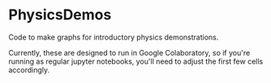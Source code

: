 # PhysicsDemos
Code to make graphs for introductory physics demonstrations.

Currently, these are designed to run in Google Colaboratory, so if you're running as regular jupyter notebooks, you'll need to adjust the first few cells accordingly. 
